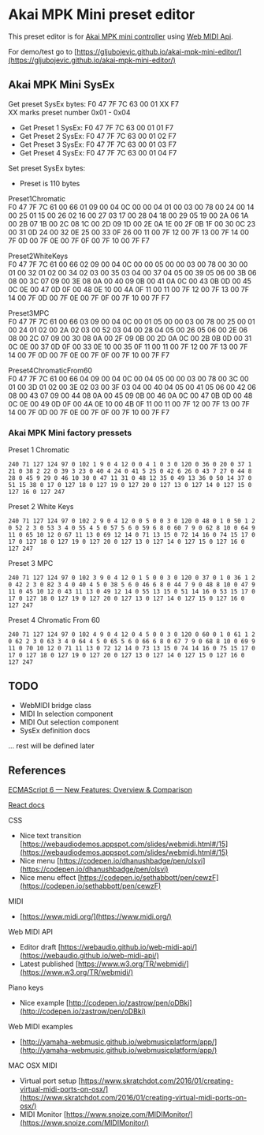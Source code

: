 # Akai MPK Mini preset editor

This preset editor is for [Akai MPK mini controller](http://www.akaipro.com/product/mpkmini) using [Web MIDI Api](https://www.w3.org/TR/webmidi/).

For demo/test go to [https://gljubojevic.github.io/akai-mpk-mini-editor/](https://gljubojevic.github.io/akai-mpk-mini-editor/)

## Akai MPK Mini SysEx

Get preset SysEx bytes: F0 47 7F 7C 63 00 01 XX F7  
XX marks preset number 0x01 - 0x04

- Get Preset 1 SysEx: F0 47 7F 7C 63 00 01 01 F7
- Get Preset 2 SysEx: F0 47 7F 7C 63 00 01 02 F7
- Get Preset 3 SysEx: F0 47 7F 7C 63 00 01 03 F7
- Get Preset 4 SysEx: F0 47 7F 7C 63 00 01 04 F7

Set preset SysEx bytes:

- Preset is 110 bytes

Preset1Chromatic  
F0 47 7F 7C 61 00 66 01 09 00 04 0C 00 00 04 01 00 03 00 78 00 24 00 14 00 25 01 15 00 26 02 16 00 27 03 17 00 28 04 18 00 29 05 19 00 2A 06 1A 00 2B 07 1B 00 2C 08 1C 00 2D 09 1D 00 2E 0A 1E 00 2F 0B 1F 00 30 0C 23 00 31 0D 24 00 32 0E 25 00 33 0F 26 00 11 00 7F 12 00 7F 13 00 7F 14 00 7F 0D 00 7F 0E 00 7F 0F 00 7F 10 00 7F F7 

Preset2WhiteKeys  
F0 47 7F 7C 61 00 66 02 09 00 04 0C 00 00 05 00 00 03 00 78 00 30 00 01 00 32 01 02 00 34 02 03 00 35 03 04 00 37 04 05 00 39 05 06 00 3B 06 08 00 3C 07 09 00 3E 08 0A 00 40 09 0B 00 41 0A 0C 00 43 0B 0D 00 45 0C 0E 00 47 0D 0F 00 48 0E 10 00 4A 0F 11 00 11 00 7F 12 00 7F 13 00 7F 14 00 7F 0D 00 7F 0E 00 7F 0F 00 7F 10 00 7F F7 

Preset3MPC  
F0 47 7F 7C 61 00 66 03 09 00 04 0C 00 01 05 00 00 03 00 78 00 25 00 01 00 24 01 02 00 2A 02 03 00 52 03 04 00 28 04 05 00 26 05 06 00 2E 06 08 00 2C 07 09 00 30 08 0A 00 2F 09 0B 00 2D 0A 0C 00 2B 0B 0D 00 31 0C 0E 00 37 0D 0F 00 33 0E 10 00 35 0F 11 00 11 00 7F 12 00 7F 13 00 7F 14 00 7F 0D 00 7F 0E 00 7F 0F 00 7F 10 00 7F F7 

Preset4ChromaticFrom60  
F0 47 7F 7C 61 00 66 04 09 00 04 0C 00 04 05 00 00 03 00 78 00 3C 00 01 00 3D 01 02 00 3E 02 03 00 3F 03 04 00 40 04 05 00 41 05 06 00 42 06 08 00 43 07 09 00 44 08 0A 00 45 09 0B 00 46 0A 0C 00 47 0B 0D 00 48 0C 0E 00 49 0D 0F 00 4A 0E 10 00 4B 0F 11 00 11 00 7F 12 00 7F 13 00 7F 14 00 7F 0D 00 7F 0E 00 7F 0F 00 7F 10 00 7F F7 

### Akai MPK Mini factory pressets

Preset 1 Chromatic
```
240 71 127 124 97 0 102 1 9 0 4 12 0 0 4 1 0 3 0 120 0 36 0 20 0 37 1 21 0 38 2 22 0 39 3 23 0 40 4 24 0 41 5 25 0 42 6 26 0 43 7 27 0 44 8 28 0 45 9 29 0 46 10 30 0 47 11 31 0 48 12 35 0 49 13 36 0 50 14 37 0 51 15 38 0 17 0 127 18 0 127 19 0 127 20 0 127 13 0 127 14 0 127 15 0 127 16 0 127 247
```

Preset 2 White Keys
```
240 71 127 124 97 0 102 2 9 0 4 12 0 0 5 0 0 3 0 120 0 48 0 1 0 50 1 2 0 52 2 3 0 53 3 4 0 55 4 5 0 57 5 6 0 59 6 8 0 60 7 9 0 62 8 10 0 64 9 11 0 65 10 12 0 67 11 13 0 69 12 14 0 71 13 15 0 72 14 16 0 74 15 17 0 17 0 127 18 0 127 19 0 127 20 0 127 13 0 127 14 0 127 15 0 127 16 0 127 247 
```

Preset 3 MPC
```
240 71 127 124 97 0 102 3 9 0 4 12 0 1 5 0 0 3 0 120 0 37 0 1 0 36 1 2 0 42 2 3 0 82 3 4 0 40 4 5 0 38 5 6 0 46 6 8 0 44 7 9 0 48 8 10 0 47 9 11 0 45 10 12 0 43 11 13 0 49 12 14 0 55 13 15 0 51 14 16 0 53 15 17 0 17 0 127 18 0 127 19 0 127 20 0 127 13 0 127 14 0 127 15 0 127 16 0 127 247 
```

Preset 4 Chromatic From 60
```
240 71 127 124 97 0 102 4 9 0 4 12 0 4 5 0 0 3 0 120 0 60 0 1 0 61 1 2 0 62 2 3 0 63 3 4 0 64 4 5 0 65 5 6 0 66 6 8 0 67 7 9 0 68 8 10 0 69 9 11 0 70 10 12 0 71 11 13 0 72 12 14 0 73 13 15 0 74 14 16 0 75 15 17 0 17 0 127 18 0 127 19 0 127 20 0 127 13 0 127 14 0 127 15 0 127 16 0 127 247
```


## TODO

- WebMIDI bridge class
- MIDI In selection component
- MIDI Out selection component
- SysEx definition docs

... rest will be defined later

## References

[ECMAScript 6 — New Features: Overview & Comparison](http://es6-features.org/)

[React docs](https://facebook.github.io/react/docs/hello-world.html)

CSS
- Nice text transition [https://webaudiodemos.appspot.com/slides/webmidi.html#/15](https://webaudiodemos.appspot.com/slides/webmidi.html#/15)
- Nice menu [https://codepen.io/dhanushbadge/pen/olsvi](https://codepen.io/dhanushbadge/pen/olsvi)
- Nice menu effect [https://codepen.io/sethabbott/pen/cewzF](https://codepen.io/sethabbott/pen/cewzF)

MIDI
- [https://www.midi.org/](https://www.midi.org/)

Web MIDI API
- Editor draft [https://webaudio.github.io/web-midi-api/](https://webaudio.github.io/web-midi-api/)
- Latest published [https://www.w3.org/TR/webmidi/](https://www.w3.org/TR/webmidi/)

Piano keys
- Nice example [http://codepen.io/zastrow/pen/oDBki](http://codepen.io/zastrow/pen/oDBki)

Web MIDI examples
- [http://yamaha-webmusic.github.io/webmusicplatform/app/](http://yamaha-webmusic.github.io/webmusicplatform/app/)

MAC OSX MIDI
- Virtual port setup [https://www.skratchdot.com/2016/01/creating-virtual-midi-ports-on-osx/](https://www.skratchdot.com/2016/01/creating-virtual-midi-ports-on-osx/)
- MIDI Monitor [https://www.snoize.com/MIDIMonitor/](https://www.snoize.com/MIDIMonitor/)